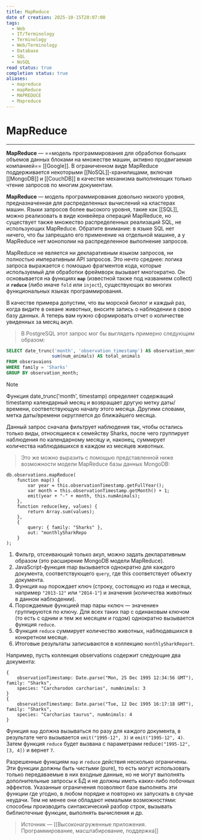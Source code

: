 ```yaml
---
title: MapReduce
date of creation: 2025-10-15T20:07:00
tags:
  - Web
  - IT/Terminology
  - Terminology
  - Web/Terminology
  - Database
  - SQL
  - NoSQL
read status: true
completion status: true
aliases:
  - mapreduce
  - mapReduce
  - MAPREDUCE
  - Mapreduce
---
```

# MapReduce
---

**MapReduce** — ==модель программирования для обработки больших объемов данных блоками на множестве машин, активно продвигаемая компанией== [[Google]]. В ограниченном виде MapReduce поддерживается некоторыми [[NoSQL]]-хранилищами, включая [[MongoDB]] и [[CouchDB]] в качестве механизма выполняющих только чтение запросов по многим документам.

**MapReduce** — модель программирования довольно низкого уровня, предназначенная для распределенных вычислений на кластерах машин. Языки запросов более высокого уровня, такие как [[SQL]], можно реализовать в виде конвейера операций MapReduce, но существует также множество распределенных реализаций SQL, не использующих MapReduce. Обратите внимание: в языке SQL нет ничего, что бы запрещало его применение на отдельной машине, а у MapReduce нет монополии на распределенное выполнение запросов.

MapReduce не является ни декларативным языком запросов, ни полностью императивным API запросов. Это нечто среднее: логика запроса выражается с помощью фрагментов кода, которые используемый для обработки фреймворк вызывает многократно. Он основывается на функциях **`map`** (известной также под названием collect) и **`reduce`** (либо иначе `fold` или `inject`), существующих во многих функциональных языках программирования.

В качестве примера допустим, что вы морской биолог и каждый раз, когда видите в океане животных, вносите запись о наблюдении в свою базу данных. А теперь вам нужно сформировать отчет о количестве увиденных за месяц акул.

>В PostgreSQL этот запрос мог бы выглядеть примерно следующим образом:
```sql
SELECT date_trunc('month', 'observation_timestamp') AS observation_month,
                 sum(num_animals) AS total_animals
FROM obseravaions
WHERE family = 'Sharks'
GROUP BY observation_month;
```
>[!note]
Функция date_trunc('month', timestamp) определяет содержащий timestamp календарный месяц и возвращает другую метку даты/времени, соответствующую началу этого месяца. Другими словами, метка даты/времени округляется до ближайшего месяца.

Данный запрос сначала фильтрует наблюдения так, чтобы остались только виды, относящиеся к семейству Sharks, после чего группирует наблюдения по календарному месяцу и, наконец, суммирует количества наблюдавшихся в каждом из месяцев животных.

>Это же можно выразить с помощью представленной ниже возможности модели MapReduce базы данных MongoDB:
```MongoDB
db.observations.mapReduce(
	function map() {
		var year = this.observationTimestamp.getFullYear();
		var month = this.observationTimestamp.getMonth() + 1;
		emit(year + "-" + month, this.numAnimals);
	},
	function reduce(key, values) {
		return Array.sum(values);
	},
	{
		query: { family: "Sharks" },
		out: "monthlySharkRepo
	}
);
```

1) Фильтр, отсеивающий только акул, можно задать декларативным образом (это расширение MongoDB модели MapReduce).
2) JavaScript-функция map вызывается однократно для каждого документа, соответствующего `query`, где this соответствует объекту документа.
3) Функция `map` порождает ключ (строку, состоящую из года и месяца, например `"2013-12"` или `"2014-1"`) и значения (количества животных в данном наблюдении).
4) Порождаемые функцией map пары «ключ — значение» группируются по ключу. Для всех таких пар с одинаковым ключом (то есть с одним и тем же месяцем и годом) однократно вызывается функция `reduce`.
5) Функция `reduce` суммирует количество животных, наблюдавшихся в конкретном месяце.
6) Итоговые результаты записываются в коллекцию `monthlySharkReport`.

Например, пусть коллекция observations содержит следующие два документа:
```mongoDB
{
	observationTimestamp: Date.parse("Mon, 25 Dec 1995 12:34:56 GMT"), family: "Sharks",
	species: "Carcharodon carcharias", numAnimals: 3
}
{
	observationTimestamp: Date.parse("Tue, 12 Dec 1995 16:17:18 GMT"), family: "Sharks",
	species: "Carcharias taurus", numAnimals: 4
}
```

Функция `map` должна вызываться по разу для каждого документа, в результате чего вызывается `emit("1995-12", 3)` и `emit("1995-12", 4)`. Затем функция `reduce` будет вызвана с параметрами reduce`("1995-12", [3, 4])` и вернет `7`.

Разрешенные функциям `map` и `reduce` действия несколько ограничены. Эти функции должны быть *чистыми* (pure), то есть могут использовать только передаваемые в них входные данные, но не могут выполнять дополнительные запросы к БД и не должны иметь каких-либо побочных эффектов. Указанные ограничения позволяют базе выполнять эти функции где угодно, в любом порядке и повторно их запускать в случае неудачи. Тем не менее они обладают немалыми возможностями: способны производить синтаксический разбор строк, вызывать библиотечные функции, выполнять вычисления и др.


>Источник — [[Высоконагруженные приложения. Программирование, масштабирование, поддержка]]

